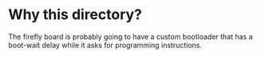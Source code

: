 # Why this directory?

The firefly board is probably going to have a custom bootloader that has a
boot-wait delay while it asks for programming instructions.


